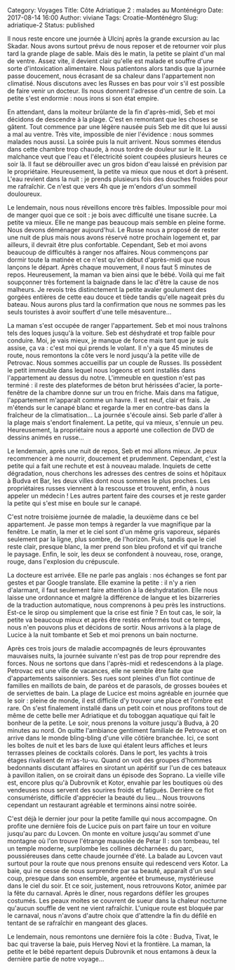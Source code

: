 Category: Voyages 
Title: Côte Adriatique 2 : malades au Monténégro
Date: 2017-08-14 16:00 
Author: viviane 
Tags: Croatie-Monténégro 
Slug: adriatique-2
Status: published

Il nous reste encore une journée à Ulcinj après la grande excursion au lac Skadar. Nous avons surtout prévu de nous reposer et de retourner voir plus tard  la grande plage de sable. Mais dès le matin, la petite se plaint d'un mal de ventre. Assez vite, il devient clair qu'elle est malade et souffre d'une sorte d'intoxication alimentaire. Nous patientons alors tandis que la journée passe doucement, nous écrasant de sa chaleur dans l'appartement non climatisé. Nous discutons avec les Russes en bas pour voir s'il est possible de faire venir un docteur. Ils nous donnent l'adresse d'un centre de soin. La petite s'est endormie : nous irons si son état empire. 

En attendant, dans la moiteur brûlante de la fin d'après-midi, Seb et moi décidons de descendre à la plage. C'est en remontant que les choses se gâtent. Tout commence par une légère nausée puis Seb me dit que lui aussi a mal au ventre. Très vite, impossible de nier l'évidence : nous sommes malades nous aussi. La soirée puis la nuit arrivent. Nous sommes étendus dans cette chambre trop chaude, à nous tordre de douleur sur le lit. La malchance veut que l'eau et l'électricité soient coupées plusieurs heures ce soir là. Il faut se débrouiller avec un gros bidon d'eau laissé en prévision par le propriétaire. Heureusement, la petite va mieux que nous et dort à présent. L'eau revient dans la nuit : je prends plusieurs fois des douches froides pour me rafraîchir. Ce n'est que vers 4h que je m'endors d'un sommeil douloureux.

Le lendemain, nous nous réveillons encore très faibles. Impossible pour moi de manger quoi que ce soit : je bois avec difficulté une tisane sucrée. La petite va mieux. Elle ne mange pas beaucoup mais semble en pleine forme. Nous devons déménager aujourd'hui. Le Russe nous a proposé de rester une nuit de plus mais nous avons réservé notre prochain logement et, par ailleurs, il devrait être plus confortable. Cependant, Seb et moi avons beaucoup de difficultés à ranger nos affaires. Nous commençons par dormir toute la matinée et ce n'est qu'en début d'après-midi que nous lançons le départ. Après chaque mouvement, il nous faut 5 minutes de repos. Heureusement, la maman va bien ainsi que le bébé. Voilà qui me fait soupçonner très fortement la baignade dans le lac d'être la cause de nos malheurs. Je revois très distinctement la petite avaler goulument des gorgées entières de cette eau douce et tiède tandis qu'elle nageait près du bateau. Nous aurons plus tard la confirmation que nous ne sommes pas les seuls touristes à avoir souffert d'une telle mésaventure… 

La maman s'est occupée de ranger l'appartement. Seb et moi nous traînons tels des loques jusqu'à la voiture. Seb est déshydraté et trop faible pour conduire. Moi, je vais mieux, je manque de force mais tant que je suis assise, ça va : c'est moi qui prends le volant. Il n'y a que 45 minutes de route, nous remontons la côte vers le nord jusqu'à la petite ville de Petrovac. Nous sommes accueillis par un couple de Russes. Ils possèdent le petit immeuble dans lequel nous logeons et sont installés dans l'appartement au dessus du notre. L'immeuble en question n'est pas terminé : il reste des plateformes de béton brut hérissées d'acier, la porte-fenêtre de la chambre donne sur un trou en friche. Mais dans ma fatigue, l'appartement m'apparaît comme un havre. Il est neuf, clair et frais. Je m'étends sur le canapé blanc et regarde la mer en contre-bas dans la fraîcheur de la climatisation… La journée s'écoule ainsi. Seb parle d'aller à la plage mais s'endort finalement. La petite, qui va mieux, s'ennuie un peu. Heureusement, la propriétaire nous a apporté une collection de DVD de dessins animés en russe... 

Le lendemain, après une nuit de repos, Seb et moi allons mieux. Je peux recommencer à me nourrir, doucement et prudemment. Cependant, c'est la petite qui a fait une rechute et est à nouveau malade. Inquiets de cette dégradation, nous cherchons les adresses des centres de soins et hôpitaux à Budva et Bar, les deux villes dont nous sommes le plus proches. Les propriétaires russes viennent à la rescousse et trouvent, enfin, à nous appeler un médecin !  Les autres partent faire des courses et je reste garder la petite qui s'est mise en boule sur le canapé.

C'est notre troisième journée de maladie, la deuxième dans ce bel appartement. Je passe mon temps à regarder la vue magnifique par la fenêtre. Le matin, la mer et le ciel sont d'un même gris vaporeux, séparés seulement par la ligne, plus sombre, de l'horizon. Puis, tandis que le ciel reste clair, presque blanc, la mer prend son bleu profond et vif qui tranche le paysage. Enfin, le soir, les deux se confondent à nouveau, rose, orange, rouge, dans l'explosion du crépuscule.

La docteure est arrivée. Elle ne parle pas anglais : nos échanges se font par gestes et par Google translate. Elle examine la petite : il n'y a rien d'alarmant, il faut seulement faire attention à la déshydratation. Elle nous laisse une ordonnance et malgré la différence de langue et les bizarreries de la traduction automatique, nous comprenons à peu près les instructions. Est-ce le sirop ou simplement que la crise est finie ? En tout cas, le soir, la petite va beaucoup mieux et après être restés enfermés tout ce temps, nous n'en pouvons plus et décidons de sortir. Nous arrivons à la plage de Lucice à la nuit tombante et Seb et moi prenons un bain nocturne. 

Après ces trois jours de maladie accompagnés de leurs éprouvantes mauvaises nuits, la journée suivante n'est pas de trop pour reprendre des forces. Nous ne sortons que dans l'après-midi et redescendons à la plage. Petrovac est une ville de vacances, elle ne semble être faite que d'appartements saisonniers. Ses rues sont pleines d'un flot continue de familles en maillots de bain, de paréos et de parasols, de grosses bouées et de serviettes de bain. La plage de Lucice est moins agréable en journée que le soir : pleine de monde, il est difficile d'y trouver une place et l'ombre est rare. On s'est finalement installé dans un petit coin et nous profitons tout de même de cette belle mer Adriatique et du toboggan aquatique qui fait le bonheur de la petite. Le soir, nous prenons la voiture jusqu'à Budva, à 20 minutes au nord. On quitte l'ambiance gentiment familiale de Petrovac et on arrive dans le monde bling-bling d'une ville côtière branchée. Ici, ce sont les boîtes de nuit et les bars de luxe qui étalent leurs affiches et leurs terrasses pleines de cocktails colorés. Dans le port, les yachts à trois étages rivalisent de m'as-tu-vu. Quand on voit des groupes d'hommes bedonnants discutant affaires en sirotant un apéritif sur l'un de ces bateaux à pavillon italien, on se croirait dans un épisode des Soprano. La vieille ville est, encore plus qu'à Dubrovnik et Kotor, envahie par les boutiques où des vendeuses nous servent des sourires froids et fatigués. Derrière ce flot consumériste, difficile d'apprécier la beauté du lieu… Nous trouvons cependant un restaurant agréable et terminons ainsi notre soirée.

C'est déjà le dernier jour pour la petite famille qui nous accompagne. On profite une dernière fois de Lucice puis on part faire un tour en voiture jusqu'au parc du Lovcen. On monte en voiture jusqu'au sommet d'une montagne où l'on trouve l'étrange mausolée de Petar Il : son tombeau, tel un temple moderne, surplombe les collines décharnées du parc, poussiéreuses dans cette chaude journée d'été. La balade au Lovcen vaut surtout pour la route que nous prenons ensuite qui redescend vers Kotor. La baie, qui ne cesse de nous surprendre par sa beauté, apparaît d'un seul coup, presque dans son ensemble, argentée et brumeuse, mystérieuse dans le ciel du soir. Et ce soir, justement, nous retrouvons Kotor, animée par la fête du carnaval. Après le dîner, nous regardons défiler les groupes costumés. Les peaux moites se couvrent de sueur dans la chaleur nocturne qu'aucun souffle de vent ne vient rafraîchir. L'unique route est bloquée par le carnaval, nous n'avons d'autre choix que d'attendre la fin du défilé en tentant de se rafraîchir en mangeant des glaces.

Le lendemain, nous remontons une dernière fois la côte : Budva, Tivat, le bac qui traverse la baie, puis Herveg Novi et la frontière. La maman, la petite et le bébé repartent depuis Dubrovnik et nous entamons à deux la dernière partie de notre voyage…
